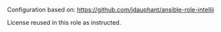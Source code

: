 Configuration based on: https://github.com/jdauphant/ansible-role-intellij

License reused in this role as instructed.
